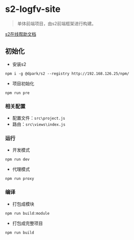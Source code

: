# s2-logfv-site
> 单体前端项目，由s2前端框架进行构建。

[s2在线帮助文档](http://58.210.9.133/iplatform/pldoc)
## 初始化
* 安装s2
```
npm i -g @dpark/s2 --registry http://192.168.126.25/npm/
```
* 项目初始化
```
npm run pre
```

### 相关配置
* 配置文件：`src\project.js`
* 路由：`src\views\index.js`

### 运行
* 开发模式
```
npm run dev
```
* 代理模式
```
npm run proxy
```

### 编译
* 打包成模块
```
npm run build:module
```
* 打包成完整项目
```
npm run build
```
